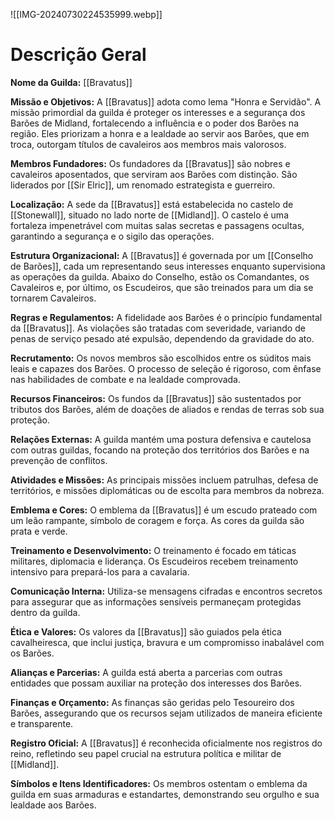 ![[IMG-20240730224535999.webp]]

# Descrição Geral

**Nome da Guilda:** [[Bravatus]]

**Missão e Objetivos:** A [[Bravatus]] adota como lema "Honra e Servidão". A missão primordial da guilda é proteger os interesses e a segurança dos Barões de Midland, fortalecendo a influência e o poder dos Barões na região. Eles priorizam a honra e a lealdade ao servir aos Barões, que em troca, outorgam títulos de cavaleiros aos membros mais valorosos.

**Membros Fundadores:** Os fundadores da [[Bravatus]] são nobres e cavaleiros aposentados, que serviram aos Barões com distinção. São liderados por [[Sir Elric]], um renomado estrategista e guerreiro.

**Localização:** A sede da [[Bravatus]] está estabelecida no castelo de [[Stonewall]], situado no lado norte de [[Midland]]. O castelo é uma fortaleza impenetrável com muitas salas secretas e passagens ocultas, garantindo a segurança e o sigilo das operações.

**Estrutura Organizacional:** A [[Bravatus]] é governada por um [[Conselho de Barões]], cada um representando seus interesses enquanto supervisiona as operações da guilda. Abaixo do Conselho, estão os Comandantes, os Cavaleiros e, por último, os Escudeiros, que são treinados para um dia se tornarem Cavaleiros.

**Regras e Regulamentos:** A fidelidade aos Barões é o princípio fundamental da [[Bravatus]]. As violações são tratadas com severidade, variando de penas de serviço pesado até expulsão, dependendo da gravidade do ato.

**Recrutamento:** Os novos membros são escolhidos entre os súditos mais leais e capazes dos Barões. O processo de seleção é rigoroso, com ênfase nas habilidades de combate e na lealdade comprovada.

**Recursos Financeiros:** Os fundos da [[Bravatus]] são sustentados por tributos dos Barões, além de doações de aliados e rendas de terras sob sua proteção.

**Relações Externas:** A guilda mantém uma postura defensiva e cautelosa com outras guildas, focando na proteção dos territórios dos Barões e na prevenção de conflitos.

**Atividades e Missões:** As principais missões incluem patrulhas, defesa de territórios, e missões diplomáticas ou de escolta para membros da nobreza.

**Emblema e Cores:** O emblema da [[Bravatus]] é um escudo prateado com um leão rampante, símbolo de coragem e força. As cores da guilda são prata e verde.

**Treinamento e Desenvolvimento:** O treinamento é focado em táticas militares, diplomacia e liderança. Os Escudeiros recebem treinamento intensivo para prepará-los para a cavalaria.

**Comunicação Interna:** Utiliza-se mensagens cifradas e encontros secretos para assegurar que as informações sensíveis permaneçam protegidas dentro da guilda.

**Ética e Valores:** Os valores da [[Bravatus]] são guiados pela ética cavalheiresca, que inclui justiça, bravura e um compromisso inabalável com os Barões.

**Alianças e Parcerias:** A guilda está aberta a parcerias com outras entidades que possam auxiliar na proteção dos interesses dos Barões.

**Finanças e Orçamento:** As finanças são geridas pelo Tesoureiro dos Barões, assegurando que os recursos sejam utilizados de maneira eficiente e transparente.

**Registro Oficial:** A [[Bravatus]] é reconhecida oficialmente nos registros do reino, refletindo seu papel crucial na estrutura política e militar de [[Midland]].

**Símbolos e Itens Identificadores:** Os membros ostentam o emblema da guilda em suas armaduras e estandartes, demonstrando seu orgulho e sua lealdade aos Barões.